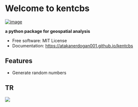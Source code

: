 # Welcome to kentcbs


[![image](https://img.shields.io/pypi/v/kentcbs.svg)](https://pypi.python.org/pypi/kentcbs)


**a python package for geospatial analysis**


-   Free software: MIT License
-   Documentation: <https://atakanerdogan001.github.io/kentcbs>
    

## Features

-   Generate random numbers

## TR

![](https://upload.wikimedia.org/wikipedia/commons/b/b4/Flag_of_Turkey.svg)
